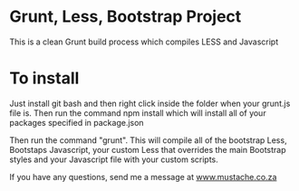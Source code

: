 # Grunt, Less, Bootstrap Project

This is a clean Grunt build process which compiles LESS and Javascript

# To install

Just install git bash and then right click inside the folder when your grunt.js file is. Then run the command npm install which will install all of your packages specified in package.json

Then run the command "grunt". This will compile all of the bootstrap Less, Bootstaps Javascript, your custom Less that overrides the main Bootstrap styles and your Javascript file with your custom scripts.

If you have any questions, send me a message at www.mustache.co.za
